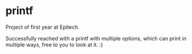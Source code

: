 # printf

Project of first year at Epitech.

Successfully reached with a printf with multiple options, which can print in multiple ways, free to you to look at it. :)
